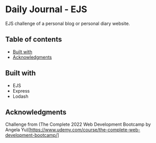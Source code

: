 # Daily Journal - EJS

EJS challenge of a personal blog or personal diary website.


## Table of contents

- [Built with](#built-with)
- [Acknowledgments](#acknowledgments)


## Built with

- EJS
- Express
- Lodash


## Acknowledgments
Challenge from (The Complete 2022 Web Development Bootcamp by Angela Yu)[https://www.udemy.com/course/the-complete-web-development-bootcamp/]

